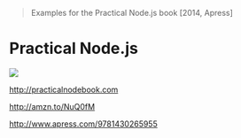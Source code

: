 > Examples for the Practical Node.js book [2014, Apress]

# Practical Node.js

![](http://azatzbw4bszzsb.wpengine.netdna-cdn.com/wp-content/uploads/81AIpYkA46L-200.jpeg)

<http://practicalnodebook.com>

<http://amzn.to/NuQ0fM>

<http://www.apress.com/9781430265955>
